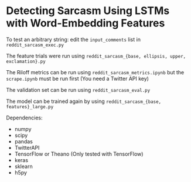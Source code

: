 # Detecting Sarcasm Using LSTMs with Word-Embedding Features

To test an arbitrary string:
edit the `input_comments` list in `reddit_sarcasm_exec.py`

The feature trials were run using `reddit_sarcasm_{base, ellipsis, upper, exclamation}.py`

The Riloff metrics can be run using `reddit_sarcasm_metrics.ipynb` but the `scrape.ipynb` must be run first (You need a Twitter API key)

The validation set can be run using `reddit_sarcasm_eval.py`

The model can be trained again by using `reddit_sarcasm_{base, features}_large.py`

Dependencies:
* numpy
* scipy
* pandas
* TwitterAPI
* TensorFlow or Theano (Only tested with TensorFlow)
* keras
* sklearn
* h5py
